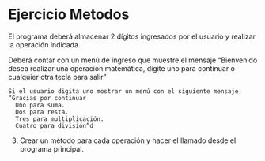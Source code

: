 # Ejercicio Metodos

El programa deberá almacenar 2 dígitos ingresados por el usuario y realizar la operación indicada.

Deberá contar con un menú de ingreso que muestre el mensaje “Bienvenido desea realizar una operación matemática, digite uno para continuar o cualquier otra tecla para salir” 

	Si el usuario digita uno mostrar un menú con el siguiente mensaje:
	“Gracias por continuar
	  Uno para suma.
	  Dos para resta.
	  Tres para multiplicación.
	  Cuatro para división”d
	  
3.  Crear un método para cada operación y hacer el llamado desde el programa principal.

